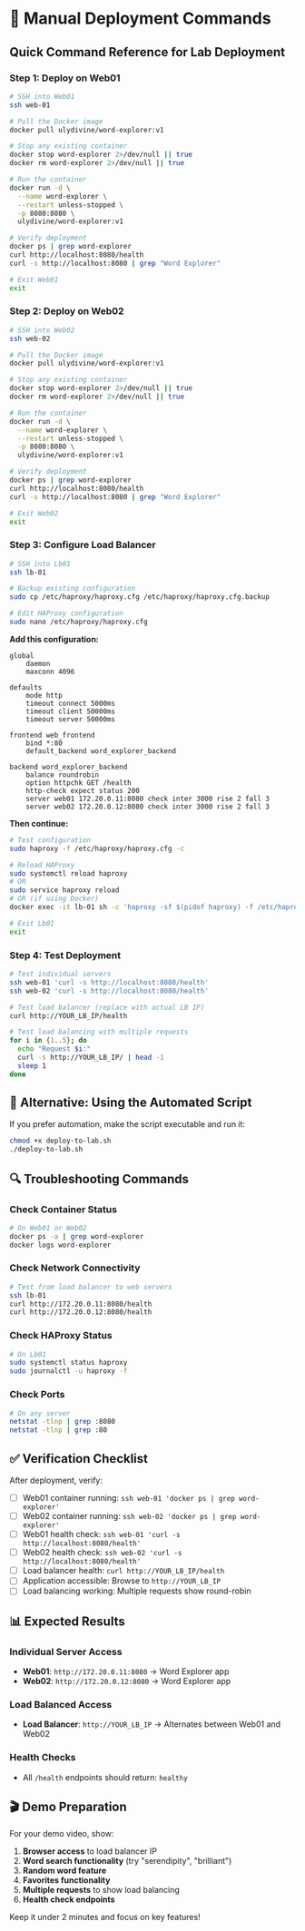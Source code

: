 # 🔧 Manual Deployment Commands

## Quick Command Reference for Lab Deployment

### Step 1: Deploy on Web01

```bash
# SSH into Web01
ssh web-01

# Pull the Docker image
docker pull ulydivine/word-explorer:v1

# Stop any existing container
docker stop word-explorer 2>/dev/null || true
docker rm word-explorer 2>/dev/null || true

# Run the container
docker run -d \
  --name word-explorer \
  --restart unless-stopped \
  -p 8080:8080 \
  ulydivine/word-explorer:v1

# Verify deployment
docker ps | grep word-explorer
curl http://localhost:8080/health
curl -s http://localhost:8080 | grep "Word Explorer"

# Exit Web01
exit
```

### Step 2: Deploy on Web02

```bash
# SSH into Web02
ssh web-02

# Pull the Docker image
docker pull ulydivine/word-explorer:v1

# Stop any existing container
docker stop word-explorer 2>/dev/null || true
docker rm word-explorer 2>/dev/null || true

# Run the container
docker run -d \
  --name word-explorer \
  --restart unless-stopped \
  -p 8080:8080 \
  ulydivine/word-explorer:v1

# Verify deployment
docker ps | grep word-explorer
curl http://localhost:8080/health
curl -s http://localhost:8080 | grep "Word Explorer"

# Exit Web02
exit
```

### Step 3: Configure Load Balancer

```bash
# SSH into Lb01
ssh lb-01

# Backup existing configuration
sudo cp /etc/haproxy/haproxy.cfg /etc/haproxy/haproxy.cfg.backup

# Edit HAProxy configuration
sudo nano /etc/haproxy/haproxy.cfg
```

**Add this configuration:**

```haproxy
global
    daemon
    maxconn 4096

defaults
    mode http
    timeout connect 5000ms
    timeout client 50000ms
    timeout server 50000ms

frontend web_frontend
    bind *:80
    default_backend word_explorer_backend

backend word_explorer_backend
    balance roundrobin
    option httpchk GET /health
    http-check expect status 200
    server web01 172.20.0.11:8080 check inter 3000 rise 2 fall 3
    server web02 172.20.0.12:8080 check inter 3000 rise 2 fall 3
```

**Then continue:**

```bash
# Test configuration
sudo haproxy -f /etc/haproxy/haproxy.cfg -c

# Reload HAProxy
sudo systemctl reload haproxy
# OR
sudo service haproxy reload
# OR (if using Docker)
docker exec -it lb-01 sh -c 'haproxy -sf $(pidof haproxy) -f /etc/haproxy/haproxy.cfg'

# Exit Lb01
exit
```

### Step 4: Test Deployment

```bash
# Test individual servers
ssh web-01 'curl -s http://localhost:8080/health'
ssh web-02 'curl -s http://localhost:8080/health'

# Test load balancer (replace with actual LB IP)
curl http://YOUR_LB_IP/health

# Test load balancing with multiple requests
for i in {1..5}; do
  echo "Request $i:"
  curl -s http://YOUR_LB_IP/ | head -1
  sleep 1
done
```

## 🚀 Alternative: Using the Automated Script

If you prefer automation, make the script executable and run it:

```bash
chmod +x deploy-to-lab.sh
./deploy-to-lab.sh
```

## 🔍 Troubleshooting Commands

### Check Container Status
```bash
# On Web01 or Web02
docker ps -a | grep word-explorer
docker logs word-explorer
```

### Check Network Connectivity
```bash
# Test from load balancer to web servers
ssh lb-01
curl http://172.20.0.11:8080/health
curl http://172.20.0.12:8080/health
```

### Check HAProxy Status
```bash
# On Lb01
sudo systemctl status haproxy
sudo journalctl -u haproxy -f
```

### Check Ports
```bash
# On any server
netstat -tlnp | grep :8080
netstat -tlnp | grep :80
```

## ✅ Verification Checklist

After deployment, verify:

- [ ] Web01 container running: `ssh web-01 'docker ps | grep word-explorer'`
- [ ] Web02 container running: `ssh web-02 'docker ps | grep word-explorer'`
- [ ] Web01 health check: `ssh web-01 'curl -s http://localhost:8080/health'`
- [ ] Web02 health check: `ssh web-02 'curl -s http://localhost:8080/health'`
- [ ] Load balancer health: `curl http://YOUR_LB_IP/health`
- [ ] Application accessible: Browse to `http://YOUR_LB_IP`
- [ ] Load balancing working: Multiple requests show round-robin

## 📊 Expected Results

### Individual Server Access
- **Web01**: `http://172.20.0.11:8080` → Word Explorer app
- **Web02**: `http://172.20.0.12:8080` → Word Explorer app

### Load Balanced Access
- **Load Balancer**: `http://YOUR_LB_IP` → Alternates between Web01 and Web02

### Health Checks
- All `/health` endpoints should return: `healthy`

## 🎬 Demo Preparation

For your demo video, show:

1. **Browser access** to load balancer IP
2. **Word search functionality** (try "serendipity", "brilliant")
3. **Random word feature**
4. **Favorites functionality**
5. **Multiple requests** to show load balancing
6. **Health check endpoints**

Keep it under 2 minutes and focus on key features!
